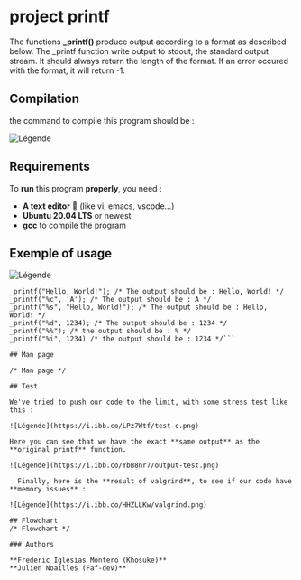 # project printf

The functions **_printf()** produce output according to a format as described below. The _printf function write output to stdout, the standard output stream. It should always return the length of the format. If an error occured with the format, it will return -1.

## Compilation

the command to compile this program should be :

![Légende](https://i.ibb.co/4ZLLmcj/compilation-command.png)

## Requirements

To **run** this program **properly**, you need : 
* **A text editor** 🤡 (like vi, emacs, vscode...) 
* **Ubuntu 20.04 LTS** or newest 
* **gcc** to compile the program

## Exemple of usage

![Légende](https://i.ibb.co/sjR1nZL/example-of-usage.png)

```#include "main.h"  
_printf("Hello, World!"); /* The output should be : Hello, World! */  
_printf("%c", 'A'); /* The output should be : A */  
_printf("%s", "Hello, World!"); /* The output should be : Hello, World! */  
_printf("%d", 1234); /* The output should be : 1234 */  
_printf("%%"); /* the output should be : % */  
_printf("%i", 1234) /* the output should be : 1234 */```

## Man page

/* Man page */

## Test 

We've tried to push our code to the limit, with some stress test like this :  

![Légende](https://i.ibb.co/LPz7Wtf/test-c.png)

Here you can see that we have the exact **same output** as the **original printf** function.  

![Légende](https://i.ibb.co/YbB8nr7/output-test.png)  
  
  Finally, here is the **result of valgrind**, to see if our code have **memory issues** :
  
![Légende](https://i.ibb.co/HHZLLKw/valgrind.png)

## Flowchart
/* Flowchart */

### Authors

**Frederic Iglesias Montero (Khosuke)**  
**Julien Noailles (Faf-dev)**

